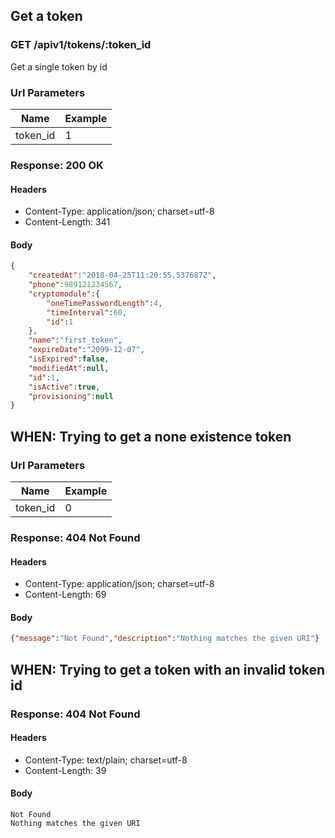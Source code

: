 ## Get a token

### GET /apiv1/tokens/:token_id

Get a single token by id

### Url Parameters

Name | Example
--- | ---
token_id | 1

### Response: 200 OK

#### Headers

* Content-Type: application/json; charset=utf-8
* Content-Length: 341

#### Body

```json
{
    "createdAt":"2018-04-25T11:20:55.537687Z",
    "phone":989121234567,
    "cryptomodule":{
        "oneTimePasswordLength":4,
        "timeInterval":60,
        "id":1
    },
    "name":"first_token",
    "expireDate":"2099-12-07",
    "isExpired":false,
    "modifiedAt":null,
    "id":1,
    "isActive":true,
    "provisioning":null
}
```

## WHEN: Trying to get a none existence token

### Url Parameters

Name | Example
--- | ---
token_id | 0

### Response: 404 Not Found

#### Headers

* Content-Type: application/json; charset=utf-8
* Content-Length: 69

#### Body

```json
{"message":"Not Found","description":"Nothing matches the given URI"}
```

## WHEN: Trying to get a token with an invalid token id

### Response: 404 Not Found

#### Headers

* Content-Type: text/plain; charset=utf-8
* Content-Length: 39

#### Body

```
Not Found
Nothing matches the given URI
```

